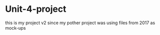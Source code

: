 # Unit-4-project
 this is my project v2 since my pother project was using files from 2017 as mock-ups
